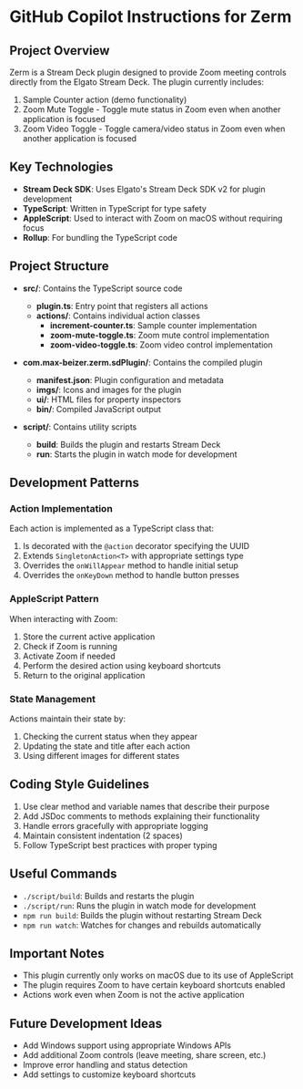 # GitHub Copilot Instructions for Zerm

## Project Overview

Zerm is a Stream Deck plugin designed to provide Zoom meeting controls directly from the Elgato Stream Deck. The plugin currently includes:

1. Sample Counter action (demo functionality)
2. Zoom Mute Toggle - Toggle mute status in Zoom even when another application is focused
3. Zoom Video Toggle - Toggle camera/video status in Zoom even when another application is focused

## Key Technologies

- **Stream Deck SDK**: Uses Elgato's Stream Deck SDK v2 for plugin development
- **TypeScript**: Written in TypeScript for type safety
- **AppleScript**: Used to interact with Zoom on macOS without requiring focus
- **Rollup**: For bundling the TypeScript code

## Project Structure

- **src/**: Contains the TypeScript source code
  - **plugin.ts**: Entry point that registers all actions
  - **actions/**: Contains individual action classes
    - **increment-counter.ts**: Sample counter implementation
    - **zoom-mute-toggle.ts**: Zoom mute control implementation
    - **zoom-video-toggle.ts**: Zoom video control implementation

- **com.max-beizer.zerm.sdPlugin/**: Contains the compiled plugin
  - **manifest.json**: Plugin configuration and metadata
  - **imgs/**: Icons and images for the plugin
  - **ui/**: HTML files for property inspectors
  - **bin/**: Compiled JavaScript output

- **script/**: Contains utility scripts
  - **build**: Builds the plugin and restarts Stream Deck
  - **run**: Starts the plugin in watch mode for development

## Development Patterns

### Action Implementation

Each action is implemented as a TypeScript class that:
1. Is decorated with the `@action` decorator specifying the UUID
2. Extends `SingletonAction<T>` with appropriate settings type
3. Overrides the `onWillAppear` method to handle initial setup
4. Overrides the `onKeyDown` method to handle button presses

### AppleScript Pattern

When interacting with Zoom:
1. Store the current active application
2. Check if Zoom is running
3. Activate Zoom if needed
4. Perform the desired action using keyboard shortcuts
5. Return to the original application

### State Management

Actions maintain their state by:
1. Checking the current status when they appear
2. Updating the state and title after each action
3. Using different images for different states

## Coding Style Guidelines

1. Use clear method and variable names that describe their purpose
2. Add JSDoc comments to methods explaining their functionality
3. Handle errors gracefully with appropriate logging
4. Maintain consistent indentation (2 spaces)
5. Follow TypeScript best practices with proper typing

## Useful Commands

- `./script/build`: Builds and restarts the plugin
- `./script/run`: Runs the plugin in watch mode for development
- `npm run build`: Builds the plugin without restarting Stream Deck
- `npm run watch`: Watches for changes and rebuilds automatically

## Important Notes

- This plugin currently only works on macOS due to its use of AppleScript
- The plugin requires Zoom to have certain keyboard shortcuts enabled
- Actions work even when Zoom is not the active application

## Future Development Ideas

- Add Windows support using appropriate Windows APIs
- Add additional Zoom controls (leave meeting, share screen, etc.)
- Improve error handling and status detection 
- Add settings to customize keyboard shortcuts
